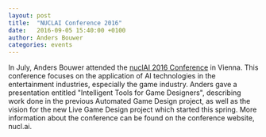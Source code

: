 ```yaml
---
layout: post
title:  "NUCLAI Conference 2016"
date:   2016-09-05 15:40:00 +0100
author: Anders Bouwer
categories: events
---
```


In July, Anders Bouwer attended the [nuclAI 2016 Conference] in Vienna. This conference focuses on the application of AI technologies in the entertainment industries, especially the game industry. Anders gave a presentation entitled "Intelligent Tools for Game Designers", describing work done in the previous Automated Game Design project, as well as the vision for the new Live Game Design project which started this spring. More information about the conference can be found on the conference website, nucl.ai. 

[nuclAI 2016 Conference]: http://nucl.ai
